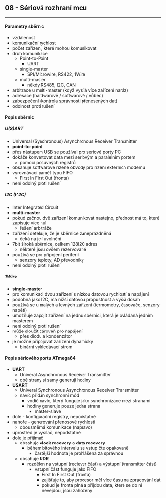 ## 08 - Sériová rozhraní mcu
----

#### Parametry sběrnic
- vzdálenost
- komunikační rychlost
- počet zařízení, které mohou komunikovat
- druh komunikace
  - Point-to-Point
    - UART
  - single-master
    - SPI/Microwire, RS422, 1Wire
  - multi-master
    - někdy RS485, I2C, CAN
- arbitrace u multi-master (když vysílá více zařízení naráz)
- adresace (hardwarově / softwarově / vůbec)
- zabezpečení (kontrola správnosti přenesených dat)
- odolnost proti rušení

#### Popis sběrnic
##### U(S)ART
- Universal (Synchronous) Asynchronous Receiver Transmitter
- **point-to-point**
- přes nástupem USB se používal pro seriové porty PC
- dokáže konvertovat data mezi seriovým a paralelním portem
  - pomocí posuvných registrů
- obsahuje softwarově řízené obvody pro řízení externích modemů
- vyrovnávací paměť typu FIFO
  - First In First Out (fronta)
- není odolný proti rušení

##### I2C (I^2C)
- Inter Integrated Circuit
- **multi-master**
- pokud začnou dvě zařízení komunikovat nastejno, přednost má to, které zapisuje více nul
  - řešení arbitráže
- zařízení detekuje, že je sběrnice zaneprázdněná
  - čeká na její uvolnění
- 7bit široká sběrnice, celkem 128I2C adres
  - některé jsou ovšem rezervované
- používá se pro připojení periferií
  - senzory teploty, AD převodníky
- není odolný proti rušení

##### 1Wire
- **single-master**
- pro komunikaci dvou zařízení s nízkou datovou rychlostí a napájení
- podobná jako I2C, má nižší datovou propustnost a vyšší dosah
- používá se u malých a levných zařízení (termometry, časovače, senzory napětí)
- umožňuje zapojit zařízení na jednu sběrnici, která je ovládaná jedním masterem
- není odolný proti rušení
- může sloužit zároveň pro napájení
  - přes diodu a kondenzátor
- je možné připojovat zařízení dynamicky
  - binární vyhledávací strom

#### Popis sériového portu ATmega64
- **UART**
  - Univeral Asynchronous Receiver Transmitter
  - obě strany si samy generují hodiny
- **USART**
  - Univeral Synchronous Asynchronous Receiver Transmitter
  - navíc přidán synchronní mód
    - vodič navíc, který funguje jako synchronizace mezi stranami
    - hodiny generuje pouze jedna strana
      - master-slave
- dole - konfigurační registry, nepodstatné
- nahoře - generování přenosové rychlosti
  - obousměrná komunikace (napravo)
- uprostřed je vysílač, nepodstatné
- dole je přijímač
  - obsahuje **clock recovery** a **data recovery**
    - během bitového intervalu se vstup čte opakovaně
      - častější hodnota je prohlášena za správnou
  - obsahuje **UDR**
    - rozdělen na vstupní (reciever část) a výstupní (transmitter část)
      - vstupní část funguje jako FIFO
        - First In First Out (fronta)
        - zajišťuje to, aby procesor měl více času na zpracování dat
        - pokud je fronta plná a přijdou data, které se do ní nevejdou, jsou zahozeny
